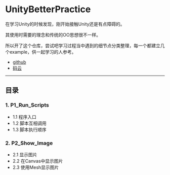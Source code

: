 # UnityBetterPractice
在学习Unity的时候发现，刚开始接触Unity还是有点障碍的。

其使用时需要的理念和传统的OO思想很不一样。

所以开了这个仓库，尝试吧学习过程当中遇到的细节点分类整理，每一个都建立几个example，供一起学习的人参考。

* [github](https://github.com/warmwine/unitybetterpractice)
* [码云](https://gitee.com/warmwine/unitybetterpractice)

-----
## 目录

### 1. P1_Run_Scripts
* 1.1 程序入口
* 1.2 脚本互相调用
* 1.3 脚本执行顺序
### 2. P2_Show_Image
* 2.1 显示图片
* 2.2 在Canvas中显示图片
* 2.3 使用Mesh显示图片

